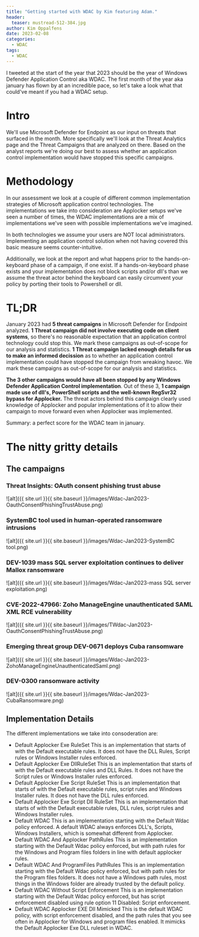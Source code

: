 ```yaml
---
title: "Getting started with WDAC by Kim featuring Adam."
header:
  teaser: mustread-512-384.jpg
author: Kim Oppalfens
date: 2023-02-08
categories:
  - WDAC
tags:
  - WDAC
---
```


I tweeted at the start of the year that 2023 should be the year of Windows Defender Application Control aka WDAC.
The first month of the year aka january has flown by at an incredible pace, so let's take a look what that could've meant if you had a WDAC setup.

# Intro #
We'll use Microsoft Defender for Endpoint as our input on threats that surfaced in the month. More specifically we'll look at the Threat Analytics page and the Threat Campaigns that are analyzed on there. Based on the analyst reports we're doing our best to assess whether an application control implementation would have stopped this specific campaigns. 

# Methodology #
In our assessment we look at a couple of different common implementation strategies of Microsoft application control technologies. The implementations we take into consideration are Applocker setups we've seen a number of times, the WDAC implementations are a mix of implementations we've seen with possible implementations we've imagined.

In both technologies we assume your users are NOT local administrators. Implementing an application control solution when not having covered this basic measure seems counter-intuitive. 

Additionally, we look at the report and what happens prior to the hands-on-keyboard phase of a campaign, if one exist. If a hands-on-keyboard phase exists and your implementation does not block scripts and/or dll's than we assume the threat actor behind the keyboard can easily circumvent your policy by porting their tools to Powershell or dll.

# TL;DR  #
January 2023 had __5 threat campaigns__ in Microsoft Defender for Endpoint analyzed.
__1 Threat campaign did not involve executing code on client systems__, so there's no reasonable expectation that an application control technology could stop this. We mark these campaigns as out-of-scope for our analysis and statistics.
__1 Threat campaign lacked enough details for us to make an informed decission__ as to whether an application control implementation could have stopped the campaign from wreaking havoc. We mark these campaigns as out-of-scope for our analysis and statistics.

__The 3 other campaigns would have all been stopped by any Windows Defender Application Control implementation__. Out of these 3, __1 campaign made use of dll's, PowerShell scripts and the well-known RegSvr32 bypass for Applocker.__ The threat actors behind this campaign clearly used knowledge of Applocker and popular implementations of it to allow their campaign to move forward even when Applocker was implemented.

Summary: a perfect score for the WDAC team in january.

# The nitty gritty details #
## The campaigns ##
### Threat Insights: OAuth consent phishing trust abuse ###
![alt]({{ site.url }}{{ site.baseurl }}/images/Wdac-Jan2023-OauthConsentPhishingTrustAbuse.png)
### SystemBC tool used in human-operated ransomware intrusions
![alt]({{ site.url }}{{ site.baseurl }}/images/Wdac-Jan2023-SystemBC tool.png)
### DEV-1039 mass SQL server exploitation continues to deliver Mallox ransomware
![alt]({{ site.url }}{{ site.baseurl }}/images/Wdac-Jan2023-mass SQL server exploitation.png)
### CVE-2022-47966: Zoho ManageEngine unauthenticated SAML XML RCE vulnerability
![alt]({{ site.url }}{{ site.baseurl }}/images/TWdac-Jan2023-OauthConsentPhishingTrustAbuse.png)
### Emerging threat group DEV-0671 deploys Cuba ransomware
![alt]({{ site.url }}{{ site.baseurl }}/images/Wdac-Jan2023-ZohoManageEngineUnauthenticatedSaml.png)
### DEV-0300 ransomware activity
![alt]({{ site.url }}{{ site.baseurl }}/images/Wdac-Jan2023-CubaRansomware.png)


## Implementation Details ##
The different implementations we take into consoderation are:

* Default Applocker Exe RuleSet
  This is an implementation that starts of with the Default executable rules. It does not have the DLL Rules, Script rules or Windows Installer rules enforced. 
* Default Applocker Exe DllRuleSet
  This is an implementation that starts of with the Default executable rules and DLL Rules. It does not have the Script rules or Windows Installer rules enforced. 
* Default Applocker Exe Script RuleSet
  This is an implementation that starts of with the Default executable rules, script rules and Windows Installer rules. It does not have the DLL rules enforced.
* Default Applocker Exe Script Dll RuleSet
This is an implementation that starts of with the Default executable rules, DLL rules, script rules and Windows Installer rules. 
* Default WDAC
This is an implementation starting with the Default Wdac policy enforced. A default WDAC always enforces DLL's, Scripts, Windows Installers, which is somewhat different from Applocker.
* Default WDAC And Applocker PathRules
This is an implementation starting with the Default Wdac policy enforced, but with path rules for the Windows and Program files folders in line with default applocker rules.
* Default WDAC And ProgramFiles PathRules
This is an implementation starting with the Default Wdac policy enforced, but with path rules for the Program files folders. It does not have a Windows path rules, most things in the Windows folder are already trusted by the default policy.
* Default WDAC Without Script Enforcement
This is an implementation starting with the Default Wdac policy enforced, but has script enforcement disabled using rule option 11 Disabled: Script enforcement.
* Default WDAC Applocker EXE Dll Mimicked
This is the default WDAC policy, with script enforcement disabled, and the path rules that you see often in Applocker for Windows and program files enabled. It mimicks the Default Applocker Exe DLL ruleset in WDAC.



